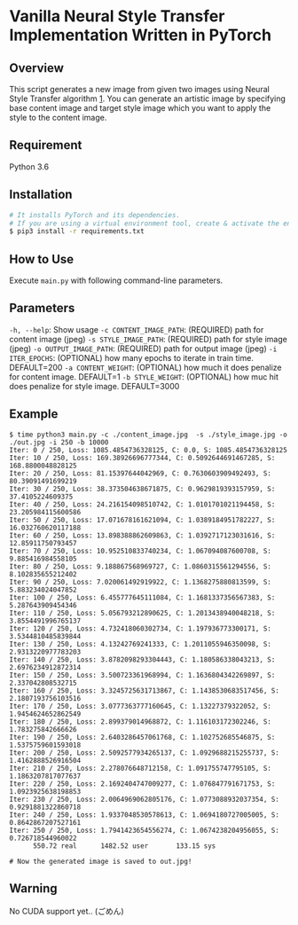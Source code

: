 # Vanilla Neural Style Transfer Implementation Written in PyTorch
## Overview
This script generates a new image from given two images using Neural Style Transfer algorithm [1](https://arxiv.org/abs/1508.06576).
You can generate an artistic image by specifying base content image and target style image which you want to apply the style to the content image.

## Requirement
Python 3.6

## Installation
```bash
# It installs PyTorch and its dependencies.
# If you are using a virtual environment tool, create & activate the environment beforehand.
$ pip3 install -r requirements.txt
```

## How to Use
Execute `main.py` with following command-line parameters.


## Parameters
`-h, --help`: Show usage
`-c CONTENT_IMAGE_PATH`: (REQUIRED) path for content image (jpeg)
`-s STYLE_IMAGE_PATH`: (REQUIRED) path for style image (jpeg)
`-o OUTPUT_IMAGE_PATH`: (REQUIRED) path for output image (jpeg)
`-i ITER_EPOCHS`: (OPTIONAL) how many epochs to iterate in train time. DEFAULT=200
`-a CONTENT_WEIGHT`: (OPTIONAL) how much it does penalize for content image. DEFAULT=1
`-b STYLE_WEIGHT`: (OPTIONAL) how muc hit does penalize for style image. DEFAULT=3000

## Example
```
$ time python3 main.py -c ./content_image.jpg  -s ./style_image.jpg -o ./out.jpg -i 250 -b 10000
Iter: 0 / 250, Loss: 1085.4854736328125, C: 0.0, S: 1085.4854736328125
Iter: 10 / 250, Loss: 169.38926696777344, C: 0.5092644691467285, S: 168.8800048828125
Iter: 20 / 250, Loss: 81.15397644042969, C: 0.7630603909492493, S: 80.39091491699219
Iter: 30 / 250, Loss: 38.373504638671875, C: 0.9629819393157959, S: 37.4105224609375
Iter: 40 / 250, Loss: 24.216154098510742, C: 1.0101701021194458, S: 23.205984115600586
Iter: 50 / 250, Loss: 17.071678161621094, C: 1.0389184951782227, S: 16.032760620117188
Iter: 60 / 250, Loss: 13.898388862609863, C: 1.0392717123031616, S: 12.85911750793457
Iter: 70 / 250, Loss: 10.952510833740234, C: 1.067094087600708, S: 9.885416984558105
Iter: 80 / 250, Loss: 9.188867568969727, C: 1.0860315561294556, S: 8.102835655212402
Iter: 90 / 250, Loss: 7.020061492919922, C: 1.1368275880813599, S: 5.883234024047852
Iter: 100 / 250, Loss: 6.455777645111084, C: 1.1681337356567383, S: 5.287643909454346
Iter: 110 / 250, Loss: 5.056793212890625, C: 1.2013438940048218, S: 3.8554491996765137
Iter: 120 / 250, Loss: 4.732418060302734, C: 1.197936773300171, S: 3.5344810485839844
Iter: 130 / 250, Loss: 4.13242769241333, C: 1.2011055946350098, S: 2.9313220977783203
Iter: 140 / 250, Loss: 3.8782098293304443, C: 1.180586338043213, S: 2.6976234912872314
Iter: 150 / 250, Loss: 3.500723361968994, C: 1.1636804342269897, S: 2.337042808532715
Iter: 160 / 250, Loss: 3.3245725631713867, C: 1.1438530683517456, S: 2.1807193756103516
Iter: 170 / 250, Loss: 3.0777363777160645, C: 1.13227379322052, S: 1.9454624652862549
Iter: 180 / 250, Loss: 2.899379014968872, C: 1.116103172302246, S: 1.783275842666626
Iter: 190 / 250, Loss: 2.6403286457061768, C: 1.102752685546875, S: 1.5375759601593018
Iter: 200 / 250, Loss: 2.5092577934265137, C: 1.0929688215255737, S: 1.4162888526916504
Iter: 210 / 250, Loss: 2.278076648712158, C: 1.091755747795105, S: 1.1863207817077637
Iter: 220 / 250, Loss: 2.1692404747009277, C: 1.076847791671753, S: 1.0923925638198853
Iter: 230 / 250, Loss: 2.0064969062805176, C: 1.0773088932037354, S: 0.9291881322860718
Iter: 240 / 250, Loss: 1.9337048530578613, C: 1.0694180727005005, S: 0.8642867207527161
Iter: 250 / 250, Loss: 1.7941423654556274, C: 1.0674238204956055, S: 0.726718544960022
      550.72 real      1482.52 user       133.15 sys

# Now the generated image is saved to out.jpg!
```

## Warning
No CUDA support yet.. (ごめん)